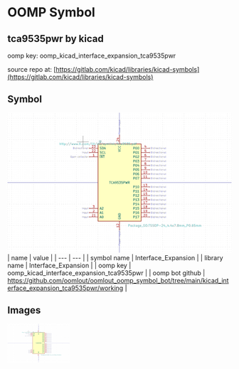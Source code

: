 # OOMP Symbol  
## tca9535pwr  by kicad  
  
oomp key: oomp_kicad_interface_expansion_tca9535pwr  
  
source repo at: [https://gitlab.com/kicad/libraries/kicad-symbols](https://gitlab.com/kicad/libraries/kicad-symbols)  
## Symbol  
  
[![working.png](working_600.png)](working.png)  
| name | value | 
| --- | --- | 
| symbol name | Interface_Expansion | 
| library name | Interface_Expansion | 
| oomp key | oomp_kicad_interface_expansion_tca9535pwr | 
| oomp bot github | https://github.com/oomlout/oomlout_oomp_symbol_bot/tree/main/kicad_interface_expansion_tca9535pwr/working | 
## Images  
  
[![working.png](working_140.png)](working.png)  
